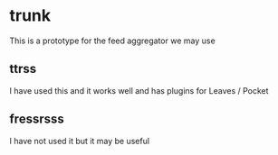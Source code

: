 # trunk

This is a prototype for the feed aggregator we may use

## ttrss
I have used this and it works well 
and has plugins for Leaves / Pocket
## fressrsss

I have not used it but it may be useful
